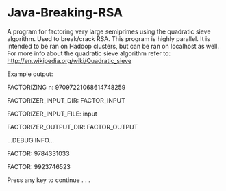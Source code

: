 Java-Breaking-RSA
=================

A program for factoring very large semiprimes using the quadratic sieve algorithm. Used to break/crack RSA. This program is highly parallel. It is intended to be ran on Hadoop clusters, but can be ran on localhost as well. For more info about the quadratic sieve algorithm refer to: http://en.wikipedia.org/wiki/Quadratic_sieve


Example output:

FACTORIZING n: 97097221068614748259

FACTORIZER_INPUT_DIR: FACTOR_INPUT

FACTORIZER_INPUT_FILE: input

FACTORIZER_OUTPUT_DIR: FACTOR_OUTPUT

...DEBUG INFO...

FACTOR: 9784331033

FACTOR: 9923746523

Press any key to continue . . .